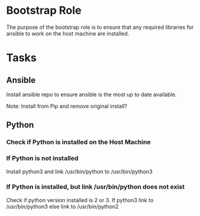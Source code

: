 # Bootstrap Role

The purpose of the bootstrap role is to ensure that any required libraries for ansible to work on the host machine are installed.

# Tasks
## Ansible
Install ansible repo to ensure ansible is the most up to date available.

Note: Install from Pip and remove original install?
## Python
### Check if Python is installed on the Host Machine
### If Python is not installed
Install python3 and link /usr/bin/python to /usr/bin/python3
### If Python is installed, but link /usr/bin/python does not exist
Check if python version installed is 2 or 3.  If python3 link to /usr/bin/python3 else link to /usr/bin/python2

